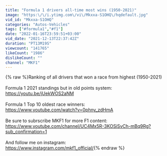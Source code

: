 ```yaml
---
title: "Formula 1 drivers all-time most wins (1950-2021)"
image: "https:\/\/i.ytimg.com\/vi\/Mkxxa-S1OHQ\/hqdefault.jpg"
vid_id: "Mkxxa-S1OHQ"
categories: "Autos-Vehicles"
tags: ["#formula1","#f1"]
date: "2022-01-16T23:59:51+03:00"
vid_date: "2021-12-13T22:37:42Z"
duration: "PT13M19S"
viewcount: "141765"
likeCount: "1986"
dislikeCount: ""
channel: "MKF1"
---
```

{% raw %}Ranking of all drivers that won a race from highest (1950-2021)<br /><br />Formula 1 2021 standings but in old points system:<br /><a rel="nofollow" target="blank" href="https://youtu.be/jUekWOS2aNM">https://youtu.be/jUekWOS2aNM</a><br /><br />Formula 1 Top 10 oldest race winners:<br /><a rel="nofollow" target="blank" href="https://www.youtube.com/watch?v=0phny_zdHmA">https://www.youtube.com/watch?v=0phny_zdHmA</a><br /><br />Be sure to subrscribe MKF1 for more F1 content:<br /><a rel="nofollow" target="blank" href="https://www.youtube.com/channel/UC4Mx5R-3KOSiSvCh-mBq9Rg?sub_confirmation=1">https://www.youtube.com/channel/UC4Mx5R-3KOSiSvCh-mBq9Rg?sub_confirmation=1</a> <br /><br />And follow me on instagram: <br /><a rel="nofollow" target="blank" href="https://www.instagram.com/mkf1_official/">https://www.instagram.com/mkf1_official/</a>{% endraw %}
